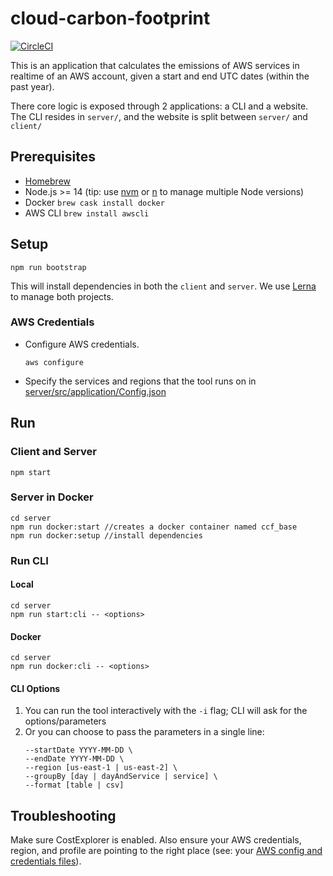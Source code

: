 # cloud-carbon-footprint

[![CircleCI](https://circleci.com/gh/dtoakley-tw/cloud-carbon-footprint.svg?style=shield&circle-token=38b9b1f6f25130adb690aaee3674a17f1bff9ac4)](https://circleci.com/gh/dtoakley-tw/cloud-carbon-footprint/tree/trunk)

This is an application that calculates the emissions of AWS services in realtime of an AWS account, given a start and end UTC dates (within the past year).

There core logic is exposed through 2 applications: a CLI and a website. The CLI resides in `server/`, and the website is split between `server/` and `client/`

## Prerequisites

- [Homebrew](https://brew.sh)
- Node.js >= 14 (tip: use [nvm](https://github.com/nvm-sh/nvm) or [n](https://github.com/tj/n) to manage multiple Node versions)
- Docker `brew cask install docker`
- AWS CLI `brew install awscli`

## Setup

```
npm run bootstrap
```

This will install dependencies in both the `client` and `server`. We use [Lerna](https://lerna.js.org) to manage both projects.

### AWS Credentials

- Configure AWS credentials.
  ```
  aws configure
  ```
- Specify the services and regions that the tool runs on in [server/src/application/Config.json](./server/src/application/Config.json)

## Run

### Client and Server

```
npm start
```

### Server in Docker

```
cd server
npm run docker:start //creates a docker container named ccf_base
npm run docker:setup //install dependencies
```

### Run CLI

#### Local

```
cd server
npm run start:cli -- <options>
```

#### Docker

```
cd server
npm run docker:cli -- <options>
```

#### CLI Options

1. You can run the tool interactively with the `-i` flag; CLI will ask for the options/parameters
1. Or you can choose to pass the parameters in a single line:
   ```
   --startDate YYYY-MM-DD \
   --endDate YYYY-MM-DD \
   --region [us-east-1 | us-east-2] \
   --groupBy [day | dayAndService | service] \
   --format [table | csv]
   ```

## Troubleshooting

Make sure CostExplorer is enabled. Also ensure your AWS credentials, region, and profile are pointing to the right place (see: your [AWS config and credentials files](https://docs.aws.amazon.com/cli/latest/userguide/cli-configure-profiles.html)).
